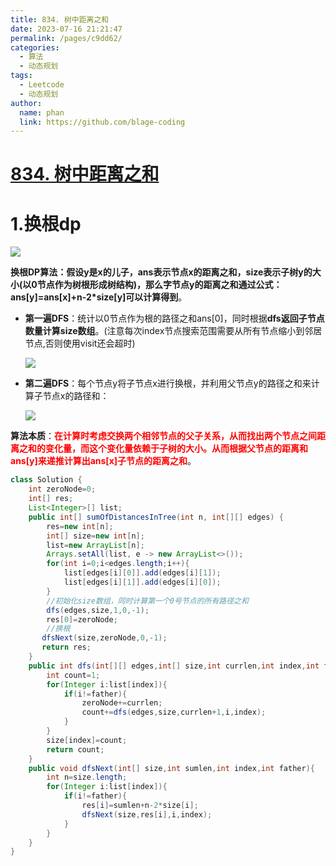 ```yaml
---
title: 834. 树中距离之和
date: 2023-07-16 21:21:47
permalink: /pages/c9dd62/
categories:
  - 算法
  - 动态规划
tags:
  - Leetcode
  - 动态规划
author: 
  name: phan
  link: https://github.com/blage-coding
---
```

# [834. 树中距离之和](https://leetcode.cn/problems/sum-of-distances-in-tree/)

# 1.换根dp

![](https://jsd.cdn.zzko.cn/gh/blage-coding/picx-images-hosting@master/20230716/image.3akx8wkqeaq0.webp)

**换根DP算法：假设y是x的儿子，ans表示节点x的距离之和，size表示子树y的大小(以0节点作为树根形成树结构)，那么字节点y的距离之和通过公式：ans\[y\]=ans\[x\]+n-2*size\[y\]可以计算得到**。

- **第一遍DFS**：统计以0节点作为根的路径之和ans\[0\]，同时根据**dfs返回子节点数量计算size数组**。(注意每次index节点搜索范围需要从所有节点缩小到邻居节点,否则使用visit还会超时)

  ![](https://jsd.cdn.zzko.cn/gh/blage-coding/picx-images-hosting@master/20230716/image.dq7gvugk1j4.webp)

- **第二遍DFS**：每个节点y将子节点x进行换根，并利用父节点y的路径之和来计算子节点x的路径和：

  ![](https://jsd.cdn.zzko.cn/gh/blage-coding/picx-images-hosting@master/20230716/image.5j4alt3z3z00.webp)

**算法本质**：<font color="red">**在计算时考虑交换两个相邻节点的父子关系，从而找出两个节点之间距离之和的变化量，而这个变化量依赖于子树的大小。从而根据父节点的距离和ans\[y\]来递推计算出ans\[x\]子节点的距离之和**</font>。

```java
class Solution {
    int zeroNode=0;
    int[] res;
    List<Integer>[] list;
    public int[] sumOfDistancesInTree(int n, int[][] edges) {
        res=new int[n];
        int[] size=new int[n];
        list=new ArrayList[n];
        Arrays.setAll(list, e -> new ArrayList<>());
        for(int i=0;i<edges.length;i++){
            list[edges[i][0]].add(edges[i][1]);
            list[edges[i][1]].add(edges[i][0]);
        }
        //初始化size数组，同时计算第一个0号节点的所有路径之和
        dfs(edges,size,1,0,-1);
        res[0]=zeroNode;
        //换根
       dfsNext(size,zeroNode,0,-1);
       return res;
    }
    public int dfs(int[][] edges,int[] size,int currlen,int index,int father){
        int count=1;
        for(Integer i:list[index]){
            if(i!=father){
                zeroNode+=currlen;
                count+=dfs(edges,size,currlen+1,i,index);
            }
        }
        size[index]=count;
        return count;
    }
    public void dfsNext(int[] size,int sumlen,int index,int father){
        int n=size.length;
        for(Integer i:list[index]){
            if(i!=father){
                res[i]=sumlen+n-2*size[i];
                dfsNext(size,res[i],i,index);
            }
        }
    }
}
```

